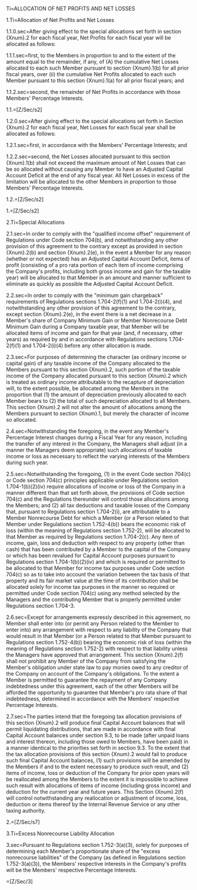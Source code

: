 Ti=ALLOCATION OF NET PROFITS AND NET LOSSES

1.Ti=Allocation of Net Profits and Net Losses

1.1.0.sec=After giving effect to the special allocations set forth in section {Xnum}.2 for each fiscal year, Net Profits for each fiscal year will be allocated as follows:

1.1.1.sec=first, to the Members in proportion to and to the extent of the amount equal to the remainder, if any, of (A) the cumulative Net Losses allocated to each such Member pursuant to section {Xnum}.1(b) for all prior fiscal years, over (ii) the cumulative Net Profits allocated to each such Member pursuant to this section {Xnum}.1(a) for all prior fiscal years; and

1.1.2.sec=second, the remainder of Net Profits in accordance with those Members' Percentage Interests.

1.1.=[Z/Sec/s2]

1.2.0.sec=After giving effect to the special allocations set forth in Section {Xnum}.2 for each fiscal year, Net Losses for each fiscal year shall be allocated as follows:

1.2.1.sec=first, in accordance with the Members' Percentage Interests; and 

1.2.2.sec=second, the Net Losses allocated pursuant to this section {Xnum}.1(b) shall not exceed the maximum amount of Net Losses that can be so allocated without causing any Member to have an Adjusted Capital Account Deficit at the end of any fiscal year. All Net Losses in excess of the limitation will be allocated to the other Members in proportion to those Members' Percentage Interests.

1.2.=[Z/Sec/s2]

1.=[Z/Sec/s2]

2.Ti=Special Allocations

2.1.sec=In order to comply with the "qualified income offset" requirement of Regulations under Code section 704(b), and notwithstanding any other provision of this agreement to the contrary except as provided in section {Xnum}.2(b) and section {Xnum}.2(e), in the event a Member for any reason (whether or not expected) has an Adjusted Capital Account Deficit, items of profit (consisting of a pro rata portion of each item of income comprising the Company's profits, including both gross income and gain for the taxable year) will be allocated to that Member in an amount and manner sufficient to eliminate as quickly as possible the Adjusted Capital Account Deficit.

2.2.sec=In order to comply with the "minimum gain chargeback" requirements of Regulations sections 1.704-2(f)(1) and 1.704-2(i)(4), and notwithstanding any other provision of this agreement to the contrary, except section {Xnum}.2(e), in the event there is a net decrease in a Member's share of Company Minimum Gain or Member Nonrecourse Debt Minimum Gain during a Company taxable year, that Member will be allocated items of income and gain for that year (and, if necessary, other years) as required by and in accordance with Regulations sections 1.704-2(f)(1) and 1.704-2(i)(4) before any other allocation is made.

2.3.sec=For purposes of determining the character (as ordinary income or capital gain) of any taxable income of the Company allocated to the Members pursuant to this section {Xnum}.2, such portion of the taxable income of the Company allocated pursuant to this section {Xnum}.2 which is treated as ordinary income attributable to the recapture of depreciation will, to the extent possible, be allocated among the Members in the proportion that (1) the amount of depreciation previously allocated to each Member bears to (2) the total of such depreciation allocated to all Members. This section {Xnum}.2 will not alter the amount of allocations among the Members pursuant to section {Xnum}.1, but merely the character of income so allocated.

2.4.sec=Notwithstanding the foregoing, in the event any Member's Percentage Interest changes during a Fiscal Year for any reason, including the transfer of any interest in the Company, the Managers shall adjust (in a manner the Managers deem appropriate) such allocations of taxable income or loss as necessary to reflect the varying interests of the Members during such year.

2.5.sec=Notwithstanding the foregoing, (1) in the event Code section 704(c) or Code section 704(c) principles applicable under Regulations section 1.704-1(b)(2)(iv) require allocations of income or loss of the Company in a manner different than that set forth above, the provisions of Code section 704(c) and the Regulations thereunder will control those allocations among the Members; and (2) all tax deductions and taxable losses of the Company that, pursuant to Regulations section 1.704-2(i), are attributable to a Member Nonrecourse Debt for which a Member (or a Person related to that Member under Regulations section 1.752-4(b)) bears the economic risk of loss (within the meaning of Regulations section 1.752-2), will be allocated to that Member as required by Regulations section 1.704-2(c). Any item of income, gain, loss and deduction with respect to any property (other than cash) that has been contributed by a Member to the capital of the Company or which has been revalued for Capital Account purposes pursuant to Regulations section 1.704-1(b)(2)(iv) and which is required or permitted to be allocated to that Member for income tax purposes under Code section 704(c) so as to take into account the variation between the tax basis of that property and its fair market value at the time of its contribution shall be allocated solely for income tax purposes in the manner so required or permitted under Code section 704(c) using any method selected by the Managers and the contributing Member that is properly permitted under Regulations section 1.704-3.

2.6.sec=Except for arrangements expressly described in this agreement, no Member shall enter into (or permit any Person related to the Member to enter into) any arrangement with respect to any liability of the Company that would result in that Member (or a Person related to that Member pursuant to Regulations section 1.752-4(b)) bearing the economic risk of loss (within the meaning of Regulations section 1.752-2) with respect to that liability unless the Managers have approved that arrangement. This section {Xnum}.2(f) shall not prohibit any Member of the Company from satisfying the Member's obligation under state law to pay monies owed to any creditor of the Company on account of the Company's obligations. To the extent a Member is permitted to guarantee the repayment of any Company indebtedness under this agreement, each of the other Members will be afforded the opportunity to guarantee that Member's pro rata share of that indebtedness, determined in accordance with the Members' respective Percentage Interests.

2.7.sec=The parties intend that the foregoing tax allocation provisions of this section {Xnum}.2 will produce final Capital Account balances that will permit liquidating distributions, that are made in accordance with final Capital Account balances under section 9.3, to be made (after unpaid loans and interest thereon, including those owed to Members, have been paid) in a manner identical to the priorities set forth in section 9.3. To the extent that the tax allocation provisions of this section {Xnum}.2 would fail to produce such final Capital Account balances, (1) such provisions will be amended by the Members if and to the extent necessary to produce such result, and (2) items of income, loss or deduction of the Company for prior open years will be reallocated among the Members to the extent it is impossible to achieve such result with allocations of items of income (including gross income) and deduction for the current year and future years. This Section {Xnum}.2(f) will control notwithstanding any reallocation or adjustment of income, loss, deduction or items thereof by the Internal Revenue Service or any other taxing authority.

2.=[Z/Sec/s7]

3.Ti=Excess Nonrecourse Liability Allocation

3.sec=Pursuant to Regulations section 1.752-3(a)(3), solely for purposes of determining each Member's proportionate share of the "excess nonrecourse liabilities" of the Company (as defined in Regulations section 1.752-3(a)(3)), the Members' respective interests in the Company's profits will be the Members' respective Percentage Interests.

=[Z/Sec/3]